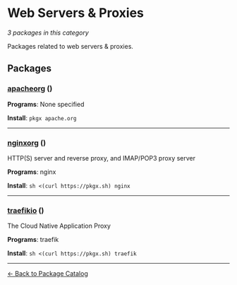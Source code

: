 # Web Servers & Proxies

*3 packages in this category*

Packages related to web servers & proxies.

## Packages

### [apacheorg](../packages/apacheorg.md) ()

**Programs**: None specified

**Install**: `pkgx apache.org`

---

### [nginxorg](../packages/nginxorg.md) ()

HTTP(S) server and reverse proxy, and IMAP/POP3 proxy server

**Programs**: nginx

**Install**: `sh <(curl https://pkgx.sh) nginx`

---

### [traefikio](../packages/traefikio.md) ()

The Cloud Native Application Proxy

**Programs**: traefik

**Install**: `sh <(curl https://pkgx.sh) traefik`

---

[← Back to Package Catalog](../package-catalog.md)
